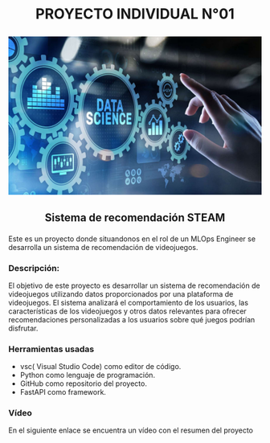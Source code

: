 # <p align="center">PROYECTO INDIVIDUAL N°01</p>
![](https://github.com/WILMERPC02/PI_01/blob/main/imagen_datascience.jpg)
## <p align="center">Sistema de recomendación STEAM</p>
Este es un proyecto donde situandonos en el rol de un MLOps Engineer se desarrolla un sistema de recomendación de videojuegos.
### Descripción:
El objetivo de este proyecto es desarrollar un sistema de recomendación de videojuegos utilizando datos proporcionados por una plataforma de videojuegos. El sistema analizará el comportamiento de los usuarios, las características de los videojuegos y otros datos relevantes para ofrecer recomendaciones personalizadas a los usuarios sobre qué juegos podrían disfrutar.
### Herramientas usadas
- vsc( Visual Studio Code) como editor de código.
- Python como lenguaje de programación.
- GitHub como repositorio del proyecto.
- FastAPI como framework.
### Vídeo
En el siguiente enlace se encuentra un vídeo con el resumen del proyecto
